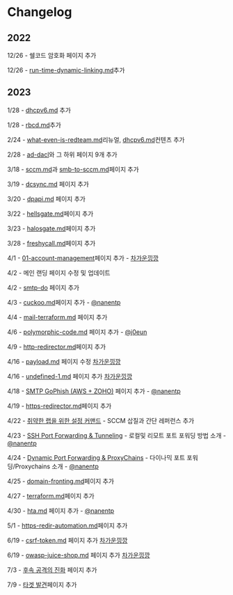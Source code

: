 # Changelog

## 2022

12/26 - 쉘코드 암호화 페이지 추가

12/26 - [run-time-dynamic-linking.md](../defense-evasion/run-time-dynamic-linking.md "mention")추가

## 2023

1/28 - [dhcpv6.md](../credential-access/dhcpv6.md "mention") 추가

1/28 - [rbcd.md](../privilege-escalation/ad/rbcd.md "mention")추가

2/24 - [what-even-is-redteam.md](../what-even-is-redteam.md "mention")리뉴얼, [dhcpv6.md](../credential-access/dhcpv6.md "mention")컨텐츠 추가

2/28 - [ad-dacl](../privilege-escalation/ad-dacl/ "mention")와 그 하위 페이지 9개 추가

3/18 - [sccm.md](../privilege-escalation/ad/sccm.md "mention")과 [smb-to-sccm.md](../credential-access/ntlm-relay/smb-to-sccm.md "mention")페이지 추가

3/19 - [dcsync.md](../credential-access/dcsync.md "mention") 페이지 추가

3/20 - [dpapi.md](../credential-access/dpapi.md "mention") 페이지 추가

3/22 - [hellsgate.md](../personal-research/readme-and-template/hellsgate.md "mention")페이지 추가

3/23 - [halosgate.md](../personal-research/readme-and-template/halosgate.md "mention")페이지 추가

3/28 - [freshycall.md](../personal-research/readme-and-template/freshycall.md "mention")페이지 추가

4/1 - [01-account-management](../critical-info-infrastructure/01-account-management/ "mention")페이지 추가 - [차가운낑깡](https://app.gitbook.com/u/1y9ExMjOF5OnXgSOyWROhJQascW2 "mention")

4/2 - 메인 랜딩 페이지 수정 및 업데이트

4/2 - [smtp-do](../infrastructure/smtp-do/ "mention") 페이지 추가

4/3 - [cuckoo.md](../homelab/cuckoo.md "mention")페이지 추가 - [@nanentp](ttps://github.com/nanentp)

4/4 - [mail-terraform.md](../infrastructure/infra-automation/mail-terraform.md "mention") 페이지 추가

4/6 - [polymorphic-code.md](../defense-evasion/polymorphic-code.md "mention") 페이지 추가 - [@j0eun](https://github.com/j0eun)

4/9 - [http-redirector.md](../infrastructure/http-redirector.md "mention")페이지 추가

4/16 - [payload.md](../critical-info-infrastructure/01-account-management/payload.md "mention") 페이지 수정 [차가운낑깡](https://app.gitbook.com/u/1y9ExMjOF5OnXgSOyWROhJQascW2 "mention")

4/16 - [undefined-1.md](../critical-info-infrastructure/01-account-management/undefined-1.md "mention") 페이지 추가 [차가운낑깡](https://app.gitbook.com/u/1y9ExMjOF5OnXgSOyWROhJQascW2 "mention")

4/18 - [SMTP GoPhish (AWS + ZOHO)](../infrastructure/smtp-aws-zoho.md) 페이지 추가 - [@nanentp](ttps://github.com/nanentp)

4/19 - [https-redirector.md](../infrastructure/https-redirector.md "mention")페이지 추가

4/22 - [취약한 랩을 위한 설정 커맨드](https://www.xn--hy1b43d247a.com/homelab/homelab-misconfigurations) - SCCM 삽질과 간단 레퍼런스 추가

4/23 - [SSH Port Forwarding & Tunneling](../lateral-movement/ssh-tunnel.md) - 로컬및 리모트 포트 포워딩 방법 소개 -[@nanentp](ttps://github.com/nanentp)

4/24 - [Dynamic Port Forwarding & ProxyChains](../lateral-movement/dynamic-port-fowarding.md) - 다이나믹 포트 포워딩/Proxychains 소개 - [@nanentp](ttps://github.com/nanentp)

4/25 - [domain-fronting.md](../infrastructure/domain-fronting.md "mention")페이지 추가

4/27 - [terraform.md](../infrastructure/infra-automation/terraform.md "mention")페이지 추가

4/30 - [hta.md](../initial-access/phish-attachments/hta.md "mention") 페이지 추가 - [@nanentp](ttps://github.com/nanentp)

5/1 - [https-redir-automation.md](../infrastructure/infra-automation/https-redir-automation.md "mention")페이지 추가

6/19 - [csrf-token.md](../critical-info-infrastructure/01-account-management/csrf-token.md "mention") 페이지 추가 [차가운낑깡](https://app.gitbook.com/u/1y9ExMjOF5OnXgSOyWROhJQascW2 "mention")

6/19 - [owasp-juice-shop.md](../critical-info-infrastructure/01-account-management/owasp-juice-shop.md "mention") 페이지 추가 [차가운낑깡](https://app.gitbook.com/u/1y9ExMjOF5OnXgSOyWROhJQascW2 "mention")

7/3 - [후속 공격의 진화](https://www.xn--hy1b43d247a.com/post-exploitation/evolution-of-postex) 페이지 추가&#x20;

7/9 - [타겟 발견](../initial-recon/target-discovery.md)페이지 추가&#x20;
